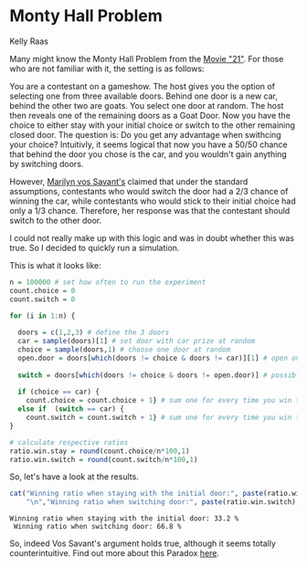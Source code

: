 Monty Hall Problem
================
Kelly Raas

Many might know the Monty Hall Problem from the [Movie "21"](https://www.youtube.com/watch?v=Zr_xWfThjJ0). For those who are not familiar with it, the setting is as follows:

You are a contestant on a gameshow. The host gives you the option of selecting one from three available doors. Behind one door is a new car, behind the other two are goats. You select one door at random. The host then reveals one of the remaining doors as a Goat Door. Now you have the choice to either stay with your initial choice or switch to the other remaining closed door. The question is: Do you get any advantage when swithcing your choice? Intuitivly, it seems logical that now you have a 50/50 chance that behind the door you chose is the car, and you wouldn't gain anything by switching doors.

However, [Marilyn vos Savant's](https://en.wikipedia.org/wiki/Marilyn_vos_Savant) claimed that under the standard assumptions, contestants who would switch the door had a 2/3 chance of winning the car, while contestants who would stick to their initial choice had only a 1/3 chance. Therefore, her response was that the contestant should switch to the other door.

I could not really make up with this logic and was in doubt whether this was true. So I decided to quickly run a simulation.

This is what it looks like:

``` r
n = 100000 # set how often to run the experiment
count.choice = 0 
count.switch = 0

for (i in 1:n) {
  
  doors = c(1,2,3) # define the 3 doors
  car = sample(doors)[1] # set door with car prize at random
  choice = sample(doors,1) # choose one door at random
  open.door = doors[which(doors != choice & doors != car)][1] # open one of the two remianing doors which is not the Car door
  
  switch = doors[which(doors != choice & doors != open.door)] # possible door to switch
  
  if (choice == car) {
    count.choice = count.choice + 1} # sum one for every time you win the car staying with first choice
  else if  (switch == car) {
    count.switch = count.switch + 1} # sum one for every time you win the car when switching door
}

# calculate respective ratios
ratio.win.stay = round(count.choice/n*100,1)
ratio.win.switch = round(count.switch/n*100,1)
```

So, let's have a look at the results.

``` r
cat("Winning ratio when staying with the initial door:", paste(ratio.win.stay), "%",
    "\n","Winning ratio when switching door:", paste(ratio.win.switch), "%")
```

    Winning ratio when staying with the initial door: 33.2 % 
     Winning ratio when switching door: 66.8 %

So, indeed Vos Savant's argument holds true, although it seems totally counterintuitive. Find out more about this Paradox [here](https://en.wikipedia.org/wiki/Monty_Hall_problem).
